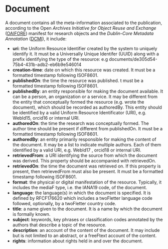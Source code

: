 # Document

A document contains all the meta-information associated to the publication, according to the Open  *Archives Initiative for Object Reuse and Exchange* ([OAIFORE](http://www.openarchives.org/ore/1.0/toc.html)) manifest for research objects and the *Dublin-Core Metadata Annotation* ([DCMI](http://dublincore.org/documents/1999/07/02/dces/)), it include: 
* **uri**: the Uniform Resource Identifier created by the system to uniquely identify it. It must be  a Universally Unique Identifer (UUID) along with a prefix identifying the type of the resource:  e.g documents/de305d54-75b4-431b-adb2-eb6b9e546014 
* **creation-time**:  date  on  which  this  resource  was  created.  It  must  be  a  formatted  timestamp  following ISOF8601. 
* **publishedOn**:  the  time  the  resource  was  published.  t  must  be  a  formatted  timestamp  following ISOF8601. 
* **publishedBy**:  an  entity  responsible  for  making  the  document  available.  It  can  be  a  person,   an  organization  or  a  service.    It  may  be  different  from  the  entity  that  conceptually  formed  the  resource  (e.g.  wrote  the  document),  which  should  be  recorded  as  authoredBy.  This  entity  should  be  identified  by  a  valid  Uniform  Resource  Identificator  (URI),  e.g.  WebId15,  orcid16 or internal URI. 
* **authoredOn**:    the  time  the  research  was  conceptually  formed.  The  author  time  should  be  present if different from publishedOn. It must be a formatted timestamp following ISOF8601. 
* **authoredBy**: an entity primarily responsible for making the content of the document. It may  be  a  list  to  indicate  multiple  authors.  Each  of  them  identified  by  a  valid  URI,  e.g.  WebId17  ,  orcid18 or internal URI. 
* **retrievedFrom**:  a  URI  identifying  the  source  from  which  the  document  was  derived.  This  property should be accompanied with retrievedOn.  
* **retrievedOn**:  the  time  the  document  was  retrieved  on.  If  this  property  is  present,  then  retrievedFrom must also be present. It must be a formatted timestamp following ISOF8601. 
* **format**: the physical or digital manifestation of the resource. Typically, it includes the mediaF type, i.e. the IANA19 code, of the document. 
* **language**:  the  language(s)  in  which  the  document  is  specified.  It  is  defined  by  RFCF176620  which  includes  a  twoFletter  language  code  followed,  optionally,  by  a  twoFletter  country  code. 
* **title**: a name given to the document. It is a name by which the document is formally known. 
* **subject**:  keywords,  key  phrases  or  classification  codes  annotated  by  the  authors  that 
describe a topic of the resource. 
* **description**: an account of the content of the document. It may include but is not limited to  an abstract, or a freeFtext account of the content. 
* **rights**: information about rights held in and over the document.